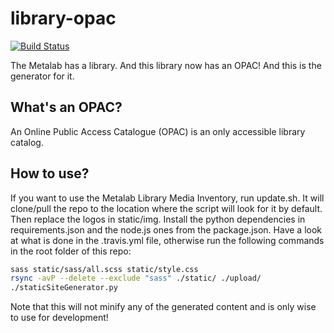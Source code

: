 # library-opac
[![Build Status](https://travis-ci.org/Metalab/library-opac.svg?branch=main)](https://travis-ci.org/Metalab/library-opac)

The Metalab has a library. And this library now has an OPAC! And this is the generator for it.

## What's an OPAC?

An Online Public Access Catalogue (OPAC) is an only accessible library catalog.

## How to use?

If you want to use the Metalab Library Media Inventory, run update.sh. It will clone/pull the repo to the location where the script will look for it by default. Then replace the logos in static/img. Install the python dependencies in requirements.json and the node.js ones from the package.json. Have a look at what is done in the .travis.yml file, otherwise run the following commands in the root folder of this repo:

```bash
sass static/sass/all.scss static/style.css
rsync -avP --delete --exclude "sass" ./static/ ./upload/
./staticSiteGenerator.py
```

Note that this will not minify any of the generated content and is only wise to use for development!
